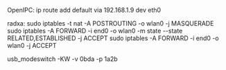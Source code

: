 
OpenIPC:
ip route add default via 192.168.1.9 dev eth0

radxa:
sudo iptables -t nat -A POSTROUTING -o wlan0 -j MASQUERADE
sudo iptables -A FORWARD -i end0 -o wlan0 -m state --state RELATED,ESTABLISHED -j ACCEPT
sudo iptables -A FORWARD -i end0 -o wlan0 -j ACCEPT


usb_modeswitch -KW -v 0bda -p 1a2b

